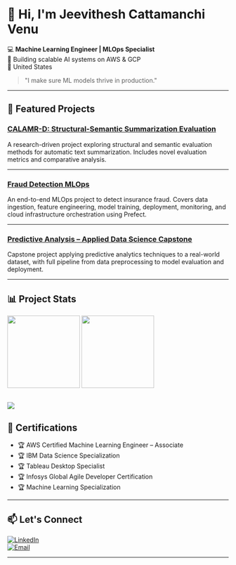 # 👋 Hi, I'm Jeevithesh Cattamanchi Venu  

💻 **Machine Learning Engineer | MLOps Specialist**  
🚀 Building scalable AI systems on AWS & GCP  
📍 United States  

> "I make sure ML models thrive in production."

---

## 📌 Featured Projects  

### [CALAMR-D: Structural-Semantic Summarization Evaluation](https://github.com/JeevitheshCV/CALAMR-D-Structural-Semantic-Summarization-Evaluation)  
A research-driven project exploring structural and semantic evaluation methods for automatic text summarization. Includes novel evaluation metrics and comparative analysis.  

---

### [Fraud Detection MLOps](https://github.com/JeevitheshCV/fraud-detection-mlops)  
An end-to-end MLOps project to detect insurance fraud. Covers data ingestion, feature engineering, model training, deployment, monitoring, and cloud infrastructure orchestration using Prefect.  

---

### [Predictive Analysis – Applied Data Science Capstone](https://github.com/JeevitheshCV/Predictive-Analysis-Applied-Data-Science-Capstone)  
Capstone project applying predictive analytics techniques to a real-world dataset, with full pipeline from data preprocessing to model evaluation and deployment.  

---


## 📊 Project Stats
<!-- Overall stats -->
<img height="165" src="https://github-readme-stats.vercel.app/api?username=JeevitheshCV&show_icons=true&hide=issues&theme=github_dark" />
<!-- Streak -->
<img height="165" src="https://streak-stats.demolab.com?user=JeevitheshCV&theme=github-dark-blue" />

<!-- Languages -->
<img src="https://github-readme-stats.vercel.app/api/top-langs/?username=JeevitheshCV
&layout=compact
&langs_count=8
&role=OWNER,COLLABORATOR,ORGANIZATION_MEMBER
&size_weight=0.30
&count_weight=0.70
&hide=Jupyter%20Notebook,HTML
&exclude_repo=gh-pages,portfolio,website,blog,docs
&theme=github_dark" />
---

## 📜 Certifications  
- 🏆 AWS Certified Machine Learning Engineer – Associate  
- 🏆 IBM Data Science Specialization  
- 🏆 Tableau Desktop Specialist  
- 🏆 Infosys Global Agile Developer Certification  
- 🏆 Machine Learning Specialization  

---

## 📫 Let's Connect  
[![LinkedIn](https://img.shields.io/badge/LinkedIn-Profile-blue?logo=linkedin)](https://www.linkedin.com/in/jeevithesh-c-v)  
[![Email](https://img.shields.io/badge/Email-jeevitheshcv07%40gmail.com-red?logo=gmail&logoColor=white)](mailto:jeevitheshcv07@gmail.com)  

---
